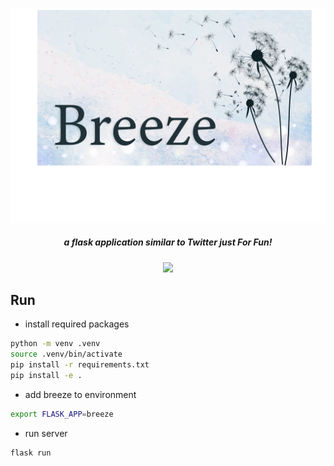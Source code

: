 <p algin="center">
    <img src="artwork/breeze.svg">
</p>

<h5 align="center"> a flask application similar to Twitter just For Fun!</h5>

<p align="center">
    <a href="./LICENSE"><img src="https://img.shields.io/badge/license-MIT-blue.svg"></a>
</p>

## Run

* install required packages

```bash
python -m venv .venv
source .venv/bin/activate
pip install -r requirements.txt
pip install -e .
```

* add breeze to environment

```bash
export FLASK_APP=breeze
```

* run server

```bash
flask run
```
